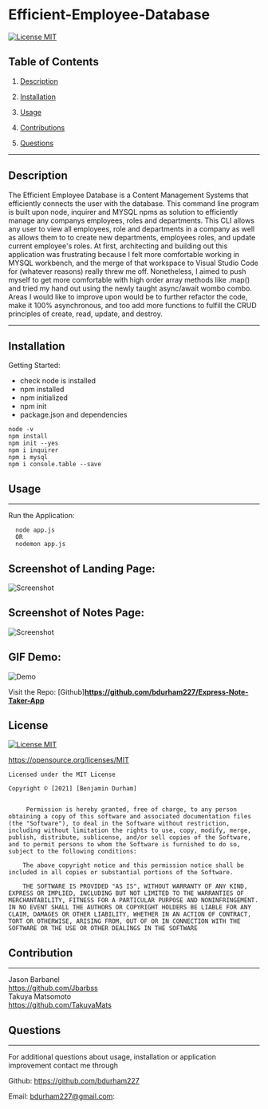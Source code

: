 # Efficient-Employee-Database

[![License MIT](https://img.shields.io/apm/l/pack)](https://spdx.org/licenses/MIT.html)
 ## Table of Contents
1. [Description](#description)

2. [Installation](#installation)

3. [Usage](#usage)

4. [Contributions](#contributions)

5. [Questions](#questions)

-----

## Description
The Efficient Employee Database is a Content Management Systems that efficiently connects the user with the database. This command line program is built upon node, inquirer and MYSQL npms as solution to efficiently manage any companys employees, roles and departments. This CLI allows any user to view all employees, role and departments in a company as well as allows them to to create new departments, employees roles, and update current employee's roles. At first, architecting and building out this application was frustrating because I felt more comfortable working in MYSQL workbench, and the merge of that workspace to Visual Studio Code for (whatever reasons) really threw me off. Nonetheless, I aimed to push myself to get more comfortable with high order array methods like .map() and tried my hand out using the newly taught async/await wombo combo. Areas I would like to improve upon would be to further refactor the code, make it 100% asynchronous, and too add more functions to fulfill the CRUD principles of create, read, update, and destroy.

 -----

 ## Installation
 

   Getting Started:
   * check node is installed
   * npm installed
   * npm initialized
   * npm init
   * package.json and dependencies
  
    node -v
    npm install
    npm init --yes
    npm i inquirer
    npm i mysql
    npm i console.table --save



  



 ## Usage

 ---

 Run the Application:
 


      node app.js
      OR
      nodemon app.js

 




   





Screenshot of Landing Page:
--
![Screenshot](img/notetakerfullscreen.png)

Screenshot of Notes Page:
--
![Screenshot](img/notetakernoteshtml.png)

GIF Demo:
--
![Demo](img/NoteTaker.gif)



Visit the Repo: 
[Github]**<https://github.com/bdurham227/Express-Note-Taker-App>**

   







 ## License
 
[![License MIT](https://img.shields.io/apm/l/pack)](https://spdx.org/licenses/MIT.html)

   https://opensource.org/licenses/MIT

    Licensed under the MIT License

    Copyright © [2021] [Benjamin Durham]
    

         Permission is hereby granted, free of charge, to any person obtaining a copy of this software and associated documentation files (the "Software"), to deal in the Software without restriction, including without limitation the rights to use, copy, modify, merge, publish, distribute, sublicense, and/or sell copies of the Software, and to permit persons to whom the Software is furnished to do so, subject to the following conditions:
        
        The above copyright notice and this permission notice shall be included in all copies or substantial portions of the Software.
        
        THE SOFTWARE IS PROVIDED "AS IS", WITHOUT WARRANTY OF ANY KIND, EXPRESS OR IMPLIED, INCLUDING BUT NOT LIMITED TO THE WARRANTIES OF MERCHANTABILITY, FITNESS FOR A PARTICULAR PURPOSE AND NONINFRINGEMENT. IN NO EVENT SHALL THE AUTHORS OR COPYRIGHT HOLDERS BE LIABLE FOR ANY CLAIM, DAMAGES OR OTHER LIABILITY, WHETHER IN AN ACTION OF CONTRACT, TORT OR OTHERWISE, ARISING FROM, OUT OF OR IN CONNECTION WITH THE SOFTWARE OR THE USE OR OTHER DEALINGS IN THE SOFTWARE

## Contribution
---

Jason Barbanel
<br>
https://github.com/Jbarbss
<br>
Takuya Matsomoto
<br>
https://github.com/TakuyaMats



 ## Questions
 ---
 For additional questions about usage, installation or application improvement contact me through

Github: https://github.com/bdurham227

Email: bdurham227@gmail.com:

     

